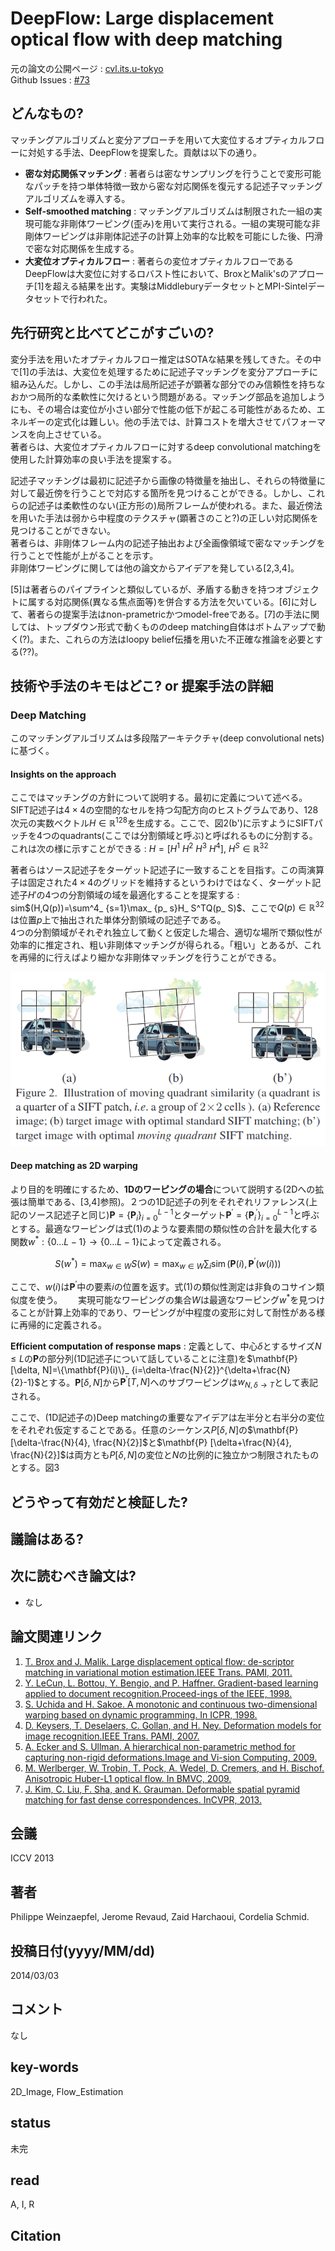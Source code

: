 # DeepFlow: Large displacement optical flow with deep matching

元の論文の公開ページ : [cvl.its.u-tokyo](http://www.cvl.iis.u-tokyo.ac.jp/class2016/2016w/papers/3.inpainting/Weinzaepfel_DeepFlow_Large_Displacement_2013_ICCV_paper.pdf)  
Github Issues : [#73](https://github.com/Obarads/obarads.github.io/issues/73)

## どんなもの?
マッチングアルゴリズムと変分アプローチを用いて大変位するオプティカルフローに対処する手法、DeepFlowを提案した。貢献は以下の通り。

- **密な対応関係マッチング** : 著者らは密なサンプリングを行うことで変形可能なパッチを持つ単体特徴一致から密な対応関係を復元する記述子マッチングアルゴリズムを導入する。
- **Self-smoothed matching** : マッチングアルゴリズムは制限された一組の実現可能な非剛体ワーピング(歪み)を用いて実行される。一組の実現可能な非剛体ワーピングは非剛体記述子の計算上効率的な比較を可能にした後、円滑で密な対応関係を生成する。
- **大変位オプティカルフロー** : 著者らの変位オプティカルフローであるDeepFlowは大変位に対するロバスト性において、BroxとMalik'sのアプローチ[1]を超える結果を出す。実験はMiddleburyデータセットとMPI-Sintelデータセットで行われた。

## 先行研究と比べてどこがすごいの?
変分手法を用いたオプティカルフロー推定はSOTAな結果を残してきた。その中で[1]の手法は、大変位を処理するために記述子マッチングを変分アプローチに組み込んだ。しかし、この手法は局所記述子が顕著な部分でのみ信頼性を持ちなおかつ局所的な柔軟性に欠けるという問題がある。マッチング部品を追加しようにも、その場合は変位が小さい部分で性能の低下が起こる可能性があるため、エネルギーの定式化は難しい。他の手法では、計算コストを増大させてパフォーマンスを向上させている。  
著者らは、大変位オプティカルフローに対するdeep convolutional matchingを使用した計算効率の良い手法を提案する。

記述子マッチングは最初に記述子から画像の特徴量を抽出し、それらの特徴量に対して最近傍を行うことで対応する箇所を見つけることができる。しかし、これらの記述子は柔軟性のない(正方形の)局所フレームが使われる。また、最近傍法を用いた手法は弱から中程度のテクスチャ(顕著さのこと?)の正しい対応関係を見つけることができない。  
著者らは、非剛体フレーム内の記述子抽出および全画像領域で密なマッチングを行うことで性能が上がることを示す。  
非剛体ワーピングに関しては他の論文からアイデアを発している[2,3,4]。

[5]は著者らのパイプラインと類似しているが、矛盾する動きを持つオブジェクトに属する対応関係(異なる焦点面等)を併合する方法を欠いている。[6]に対して、著者らの提案手法はnon-prametricかつmodel-freeである。[7]の手法に関しては、トップダウン形式で動くもののdeep matching自体はボトムアップで動く(?)。また、これらの方法はloopy belief伝播を用いた不正確な推論を必要とする(??)。

## 技術や手法のキモはどこ? or 提案手法の詳細
### Deep Matching
このマッチングアルゴリズムは多段階アーキテクチャ(deep convolutional nets)に基づく。

#### Insights on the approach
ここではマッチングの方針について説明する。最初に定義について述べる。SIFT記述子は$4\times 4$の空間的なセルを持つ勾配方向のヒストグラムであり、128次元の実数ベクトル$H\in\mathbb{R}^{128}$を生成する。ここで、図2(b')に示すようにSIFTパッチを4つのquadrants(ここでは分割領域と呼ぶ)と呼ばれるものに分割する。これは次の様に示すことができる : $H=[H^1 \ H^2 \ H^3 \ H^4], \ H^S\in\mathbb{R}^{32}$

著者らはソース記述子をターゲット記述子に一致することを目指す。この両演算子は固定された$4\times 4$のグリッドを維持するというわけではなく、ターゲット記述子$H'$の4つの分割領域の域を最適化することを提案する : sim$(H,Q(p))=\sum^4_ {s=1}\max_ {p_ s}H_ S^TQ(p_ S)$、ここで$Q(p)\in\mathbb{R}^{32}$は位置$p$上で抽出された単体分割領域の記述子である。  
4つの分割領域がそれぞれ独立して動くと仮定した場合、適切な場所で類似性が効率的に推定され、粗い非剛体マッチングが得られる。「粗い」とあるが、これを再帰的に行えばより細かな非剛体マッチングを行うことができる。

![fig2](img/DLdofwdm/fig2.png)

#### Deep matching as 2D warping
より目的を明確にするため、**1Dのワーピングの場合**について説明する(2Dへの拡張は簡単である、[3,4]参照)。２つの1D記述子の列をそれぞれリファレンス(上記のソース記述子と同じ)$\mathbf{P}=\{\mathbf{P}_ {i}\}_ {i=0}^{L-1}$とターゲット$\mathbf{P}^{\prime} = \{\mathbf{P}_ {i}^{\prime}\}_ {i=0}^{L-1}$と呼ぶとする。最適なワーピングは式(1)のような要素間の類似性の合計を最大化する関数$w^{*} :\{0 \ldots L-1\} \rightarrow\{0 \ldots L-1\}$によって定義される。

$$
S\left(w^{*}\right)=\max _{w \in W} S(w)=\max _{w \in W} \sum_{i} \operatorname{sim}\left(\mathbf{P}(i), \mathbf{P}^{\prime}(w(i))\right) \tag{1}
$$

ここで、$w(i)$は$\mathbf{P}^{\prime}$中の要素$i$の位置を返す。式(1)の類似性測定は非負のコサイン類似度を使う。　　
実現可能なワーピングの集合$W$は最適なワーピング$w^*$を見つけることが計算上効率的であり、ワーピングが中程度の変形に対して耐性がある様に再帰的に定義される。

**Efficient computation of response maps** : 定義として、中心$\delta$とするサイズ$N \leqslant L$の$\mathbf{P}$の部分列(1D記述子について話していることに注意)を$\mathbf{P}[\delta, N]=\{\mathbf{P}(i)\}_ {i=\delta-\frac{N}{2}}^{\delta+\frac{N}{2}-1}$とする。$\mathbf{P}[\delta, N]$から$\mathbf{P}^{\prime}[T, N]$へのサブワーピングは$w_ {N, \delta \rightarrow T}$として表記される。

ここで、(1D記述子の)Deep matchingの重要なアイデアは左半分と右半分の変位をそれぞれ仮定することである。任意のシーケンス$P[\delta,N]$の$\mathbf{P}[\delta-\frac{N}{4}, \frac{N}{2}]$と$\mathbf{P} [\delta+\frac{N}{4}, \frac{N}{2}]$は両方とも$P[\delta,N]$の変位と$N$の比例的に独立かつ制限されたものとする。図3

## どうやって有効だと検証した?

## 議論はある?

## 次に読むべき論文は?
- なし

## 論文関連リンク
1. [T. Brox and J. Malik. Large displacement optical flow: de-scriptor matching in variational motion estimation.IEEE Trans. PAMI, 2011.](http://www.ee.oulu.fi/research/imag/courses/Kokkinos/brox-malik-pami-2010.pdf)
2. [Y. LeCun, L. Bottou, Y. Bengio, and P. Haffner. Gradient-based learning applied to document recognition.Proceed-ings of the IEEE, 1998.](http://vision.stanford.edu/cs598_spring07/papers/Lecun98.pdf)
3. [S. Uchida and H. Sakoe. A monotonic and continuous two-dimensional warping based on dynamic programming. In ICPR, 1998.](https://pdfs.semanticscholar.org/36dd/e6fa87576b393fd6769b3ba1c173dc610908.pdf)
4. [D. Keysers, T. Deselaers, C. Gollan, and H. Ney. Deformation models for image recognition.IEEE Trans. PAMI, 2007.](http://www.keysers.net/daniel/files/Keysers--Deformation-Models--TPAMI2007.pdf)
5. [A. Ecker and S. Ullman. A hierarchical non-parametric method for capturing non-rigid deformations.Image and Vi-sion Computing, 2009.](http://citeseerx.ist.psu.edu/viewdoc/download?doi=10.1.1.330.7285&rep=rep1&type=pdf)
6. [M. Werlberger, W. Trobin, T. Pock, A. Wedel, D. Cremers, and H. Bischof. Anisotropic Huber-L1 optical flow. In BMVC, 2009.](http://www.bmva.org/bmvc/2009/Papers/Paper260/Paper260.pdf)
7. [J. Kim, C. Liu, F. Sha, and K. Grauman. Deformable spatial pyramid matching for fast dense correspondences. InCVPR, 2013.](https://people.csail.mit.edu/celiu/pdfs/CVPR13-DSPM.pdf)

## 会議
ICCV 2013

## 著者
Philippe Weinzaepfel, Jerome Revaud, Zaid Harchaoui, Cordelia Schmid.

## 投稿日付(yyyy/MM/dd)
2014/03/03

## コメント
なし

## key-words
2D_Image, Flow_Estimation

## status
未完

## read
A, I, R

## Citation
